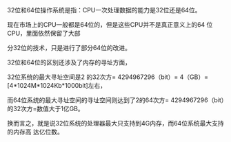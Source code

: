 32位和64位操作系统是指：CPU一次处理数据的能力是32位还是64位。

现在市场上的CPU一般都是64位的，但是这些CPU并不是真正意义上的64 位CPU，里面依然保留了大部

分32位的技术，只是进行了部分64位的改进。

32位和64位的区别还涉及了内存的寻址方面，

32位系统的最大寻址空间是2 的32次方= 4294967296（bit）= 4（GB）=\[4\*1024M\*1024Kb\*1000bit\]左右，

而64位系统的最大寻址空间的寻址空间则达到了2的64次方= 4294967296（bit）的32次方=数值大于1亿GB。

换而言之，就是说32位系统的处理器最大只支持到4G内存，而64位系统最大支持的内存高 达亿位数。



